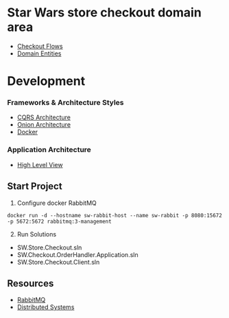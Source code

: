 # Star Wars store checkout domain area 
  * [Checkout Flows](https://github.com/khdevnet/sw-checkout/wiki/Architecture-Vision)
  * [Domain Entities](https://github.com/khdevnet/sw-checkout/wiki/Architecture-Vision)

# Development
### Frameworks & Architecture Styles
  * [CQRS Architecture](https://martinfowler.com/bliki/CQRS.html)
  * [Onion Architecture](https://jeffreypalermo.com/2008/07/the-onion-architecture-part-1/)
  * [Docker](https://www.docker.com/)
  
### Application Architecture
  * [High Level View](https://github.com/khdevnet/sw-checkout/wiki/Architecture-Vision)

## Start Project
1. Configure docker RabbitMQ
```
docker run -d --hostname sw-rabbit-host --name sw-rabbit -p 8080:15672 -p 5672:5672 rabbitmq:3-management
```
2. Run Solutions
* SW.Store.Checkout.sln
* SW.Checkout.OrderHandler.Application.sln
* SW.Store.Checkout.Client.sln

## Resources
* [RabbitMQ](https://github.com/khdevnet/sw-checkout/blob/master/RabbitMQ.md)
* [Distributed Systems](https://github.com/khdevnet/sw-checkout/blob/master/DistributedSystemsDocs)
